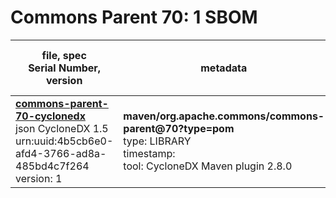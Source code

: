 Commons Parent 70: 1 SBOM
=======

| file, spec<br>Serial Number, version| metadata | components<br>by type<br>- libs purl types |
| ----------------------------------- | -------- | ------------------------------------------ |
| **[commons-parent-70-cyclonedx](maven/org.apache.commons/commons-parent/70/commons-parent-70-cyclonedx.json)**<br>json CycloneDX 1.5<br>urn:uuid:4b5cb6e0-afd4-3766-ad8a-485bd4c7f264<br>version: 1 | **maven/org.apache.commons/commons-parent@70?type=pom**<br>type: LIBRARY<br>timestamp: <br>tool: CycloneDX Maven plugin 2.8.0 | 0 |
